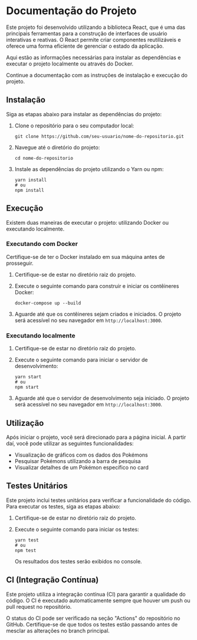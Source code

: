 # Documentação do Projeto

Este projeto foi desenvolvido utilizando a biblioteca React, que é uma das principais ferramentas para a construção de interfaces de usuário interativas e reativas. O React permite criar componentes reutilizáveis e oferece uma forma eficiente de gerenciar o estado da aplicação.

Aqui estão as informações necessárias para instalar as dependências e executar o projeto localmente ou através do Docker.

Continue a documentação com as instruções de instalação e execução do projeto.


## Instalação

Siga as etapas abaixo para instalar as dependências do projeto:

1. Clone o repositório para o seu computador local:
   ```shell
   git clone https://github.com/seu-usuario/nome-do-repositorio.git
   ```

2. Navegue até o diretório do projeto:
   ```shell
   cd nome-do-repositorio
   ```

3. Instale as dependências do projeto utilizando o Yarn ou npm:
   ```shell
   yarn install
   # ou
   npm install
   ```

## Execução

Existem duas maneiras de executar o projeto: utilizando Docker ou executando localmente.

### Executando com Docker

Certifique-se de ter o Docker instalado em sua máquina antes de prosseguir.

1. Certifique-se de estar no diretório raiz do projeto.

2. Execute o seguinte comando para construir e iniciar os contêineres Docker:
   ```shell
   docker-compose up --build
   ```

3. Aguarde até que os contêineres sejam criados e iniciados. O projeto será acessível no seu navegador em `http://localhost:3000`.

### Executando localmente

1. Certifique-se de estar no diretório raiz do projeto.

2. Execute o seguinte comando para iniciar o servidor de desenvolvimento:
   ```shell
   yarn start
   # ou
   npm start
   ```

3. Aguarde até que o servidor de desenvolvimento seja iniciado. O projeto será acessível no seu navegador em `http://localhost:3000`.

## Utilização

Após iniciar o projeto, você será direcionado para a página inicial. A partir daí, você pode utilizar as seguintes funcionalidades:

- Visualização de gráficos com os dados dos Pokémons
- Pesquisar Pokémons utilizando a barra de pesquisa
- Visualizar detalhes de um Pokémon específico no card

## Testes Unitários

Este projeto inclui testes unitários para verificar a funcionalidade do código. Para executar os testes, siga as etapas abaixo:

1. Certifique-se de estar no diretório raiz do projeto.

2. Execute o seguinte comando para iniciar os testes:
   ```shell
   yarn test
   # ou
   npm test
   ```

   Os resultados dos testes serão exibidos no console.

## CI (Integração Contínua)

Este projeto utiliza a integração contínua (CI) para garantir a qualidade do código. O CI é executado automaticamente sempre que houver um push ou pull request no repositório.

O status do CI pode ser verificado na seção "Actions" do repositório no GitHub. Certifique-se de que todos os testes estão passando antes de mesclar as alterações no branch principal.
